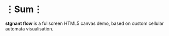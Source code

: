 # ⋮Sum⋮
__stgnant flow__ is a fullscreen HTML5 canvas demo, based on custom cellular automata visualisation.
